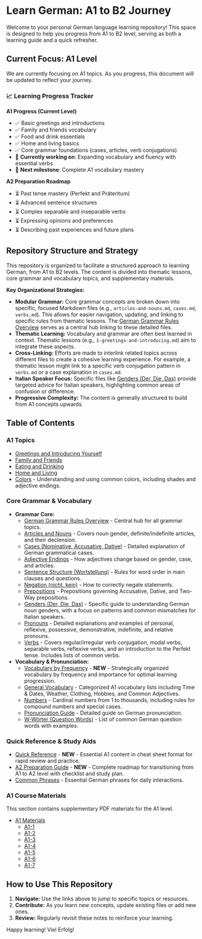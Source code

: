# Learn German: A1 to B2 Journey

Welcome to your personal German language learning repository! This space is designed to help you progress from A1 to B2 level, serving as both a learning guide and a quick refresher.

## Current Focus: A1 Level

We are currently focusing on A1 topics. As you progress, this document will be updated to reflect your journey.

### 📈 Learning Progress Tracker

**A1 Progress (Current Level)**
- ✅ Basic greetings and introductions
- ✅ Family and friends vocabulary
- ✅ Food and drink essentials
- ✅ Home and living basics
- ✅ Core grammar foundations (cases, articles, verb conjugations)
- 🔄 **Currently working on**: Expanding vocabulary and fluency with essential verbs
- 📅 **Next milestone**: Complete A1 vocabulary mastery

**A2 Preparation Roadmap**
- ⏳ Past tense mastery (Perfekt and Präteritum)
- ⏳ Advanced sentence structures
- ⏳ Complex separable and inseparable verbs
- ⏳ Expressing opinions and preferences
- ⏳ Describing past experiences and future plans

## Repository Structure and Strategy

This repository is organized to facilitate a structured approach to learning German, from A1 to B2 levels. The content is divided into thematic lessons, core grammar and vocabulary topics, and supplementary materials.

**Key Organizational Strategies:**
*   **Modular Grammar:** Core grammar concepts are broken down into specific, focused Markdown files (e.g., `articles-and-nouns.md`, `cases.md`, `verbs.md`). This allows for easier navigation, updating, and linking to specific rules from thematic lessons. The [German Grammar Rules Overview](./german-grammar-rules.md) serves as a central hub linking to these detailed files.
*   **Thematic Learning:** Vocabulary and grammar are often best learned in context. Thematic lessons (e.g., `1-greetings-and-introducing.md`) aim to integrate these aspects.
*   **Cross-Linking:** Efforts are made to interlink related topics across different files to create a cohesive learning experience. For example, a thematic lesson might link to a specific verb conjugation pattern in `verbs.md` or a case explanation in `cases.md`.
*   **Italian Speaker Focus:** Specific files like [Genders (Der, Die, Das)](./genders.md) provide targeted advice for Italian speakers, highlighting common areas of confusion or difference.
*   **Progressive Complexity:** The content is generally structured to build from A1 concepts upwards.

## Table of Contents

### A1 Topics
*   [Greetings and Introducing Yourself](./1-greetings-and-introducing.md)
*   [Family and Friends](./2-family-and-friends.md)
*   [Eating and Drinking](./3-eating-and-drinking.md)
*   [Home and Living](./4-home-and-living.md)
*   [Colors](./colors.md) - Understanding and using common colors, including shades and adjective endings.

### Core Grammar & Vocabulary
*   **Grammar Core:**
    *   [German Grammar Rules Overview](./german-grammar-rules.md) - Central hub for all grammar topics.
    *   [Articles and Nouns](./articles-and-nouns.md) - Covers noun gender, definite/indefinite articles, and their declension.
    *   [Cases (Nominative, Accusative, Dative)](./cases.md) - Detailed explanation of German grammatical cases.
    *   [Adjective Endings](./adjective-endings.md) - How adjectives change based on gender, case, and articles.
    *   [Sentence Structure (Wortstellung)](./sentence-structure.md) - Rules for word order in main clauses and questions.
    *   [Negation (nicht, kein)](./negation.md) - How to correctly negate statements.
    *   [Prepositions](./prepositions.md) - Prepositions governing Accusative, Dative, and Two-Way prepositions.
    *   [Genders (Der, Die, Das)](./genders.md) - Specific guide to understanding German noun genders, with a focus on patterns and common mismatches for Italian speakers.
    *   [Pronouns](./pronouns.md) - Detailed explanations and examples of personal, reflexive, possessive, demonstrative, indefinite, and relative pronouns.
    *   [Verbs](./verbs.md) - Covers regular/irregular verb conjugation, modal verbs, separable verbs, reflexive verbs, and an introduction to the Perfekt tense. Includes lists of common verbs.
*   **Vocabulary & Pronunciation:**
    *   [Vocabulary by Frequency](./vocabulary-frequency.md) - **NEW** - Strategically organized vocabulary by frequency and importance for optimal learning progression.
    *   [General Vocabulary](./words.md) - Categorized A1 vocabulary lists including Time & Dates, Weather, Clothing, Hobbies, and Common Adjectives.
    *   [Numbers](./numbers.md) - Cardinal numbers from 1 to thousands, including rules for compound numbers and special cases.
    *   [Pronunciation Guide](./pronunciation.md) - Detailed guide on German pronunciation.
    *   [W-Wörter (Question Words)](./w-worter.md) - List of common German question words with examples.

### Quick Reference & Study Aids
*   [Quick Reference](./quick-reference.md) - **NEW** - Essential A1 content in cheat sheet format for rapid review and practice.
*   [A2 Preparation Guide](./a2-preparation.md) - **NEW** - Complete roadmap for transitioning from A1 to A2 level with checklist and study plan.
*   [Common Phrases](./common-phrases.md) - Essential German phrases for daily interactions.

### A1 Course Materials
This section contains supplementary PDF materials for the A1 level.
*   [A1 Materials](./a1/)
    *   [A1-1](./a1/a1-1.pdf)
    *   [A1-2](./a1/a1-2.pdf)
    *   [A1-3](./a1/a1-3.pdf)
    *   [A1-4](./a1/a1-4.pdf)
    *   [A1-5](./a1/a1-5.pdf)
    *   [A1-6](./a1/a1-6.pdf)
    *   [A1-7](./a1/a1-7.pdf)

## How to Use This Repository

1.  **Navigate:** Use the links above to jump to specific topics or resources.
2.  **Contribute:** As you learn new concepts, update existing files or add new ones.
3.  **Review:** Regularly revisit these notes to reinforce your learning.

Happy learning! Viel Erfolg!
